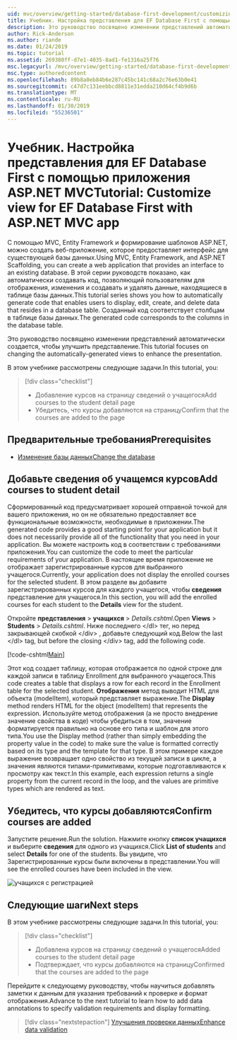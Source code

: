 ```yaml
---
uid: mvc/overview/getting-started/database-first-development/customizing-a-view
title: Учебник. Настройка представления для EF Database First с помощью приложения ASP.NET MVC
description: Это руководство посвящено изменении представлений автоматически создается, чтобы улучшить представление.
author: Rick-Anderson
ms.author: riande
ms.date: 01/24/2019
ms.topic: tutorial
ms.assetid: 269380ff-d7e1-4035-8ad1-fe1316a25f76
msc.legacyurl: /mvc/overview/getting-started/database-first-development/customizing-a-view
msc.type: authoredcontent
ms.openlocfilehash: 89b8a0eb84b6e287c45bc141c68a2c76e63b0e41
ms.sourcegitcommit: c47d7c131eebbcd8811e31edda210d64cf4b9d6b
ms.translationtype: MT
ms.contentlocale: ru-RU
ms.lasthandoff: 01/30/2019
ms.locfileid: "55236501"
---
```

# <a name="tutorial-customize-view-for-ef-database-first-with-aspnet-mvc-app"></a><span data-ttu-id="3f382-103">Учебник. Настройка представления для EF Database First с помощью приложения ASP.NET MVC</span><span class="sxs-lookup"><span data-stu-id="3f382-103">Tutorial: Customize view for EF Database First with ASP.NET MVC app</span></span>

<span data-ttu-id="3f382-104">С помощью MVC, Entity Framework и формирование шаблонов ASP.NET, можно создать веб-приложение, которое предоставляет интерфейс для существующей базы данных.</span><span class="sxs-lookup"><span data-stu-id="3f382-104">Using MVC, Entity Framework, and ASP.NET Scaffolding, you can create a web application that provides an interface to an existing database.</span></span> <span data-ttu-id="3f382-105">В этой серии руководств показано, как автоматически создавать код, позволяющий пользователям для отображения, изменения и создавать и удалять данные, находящиеся в таблице базы данных.</span><span class="sxs-lookup"><span data-stu-id="3f382-105">This tutorial series shows you how to automatically generate code that enables users to display, edit, create, and delete data that resides in a database table.</span></span> <span data-ttu-id="3f382-106">Созданный код соответствует столбцам в таблице базы данных.</span><span class="sxs-lookup"><span data-stu-id="3f382-106">The generated code corresponds to the columns in the database table.</span></span>

<span data-ttu-id="3f382-107">Это руководство посвящено изменении представлений автоматически создается, чтобы улучшить представление.</span><span class="sxs-lookup"><span data-stu-id="3f382-107">This tutorial focuses on changing the automatically-generated views to enhance the presentation.</span></span>

<span data-ttu-id="3f382-108">В этом учебнике рассмотрены следующие задачи.</span><span class="sxs-lookup"><span data-stu-id="3f382-108">In this tutorial, you:</span></span>

> [!div class="checklist"]
> * <span data-ttu-id="3f382-109">Добавление курсов на страницу сведений о учащегося</span><span class="sxs-lookup"><span data-stu-id="3f382-109">Add courses to the student detail page</span></span>
> * <span data-ttu-id="3f382-110">Убедитесь, что курсы добавляются на страницу</span><span class="sxs-lookup"><span data-stu-id="3f382-110">Confirm that the courses are added to the page</span></span>

## <a name="prerequisites"></a><span data-ttu-id="3f382-111">Предварительные требования</span><span class="sxs-lookup"><span data-stu-id="3f382-111">Prerequisites</span></span>

* [<span data-ttu-id="3f382-112">Изменение базы данных</span><span class="sxs-lookup"><span data-stu-id="3f382-112">Change the database</span></span>](changing-the-database.md)

## <a name="add-courses-to-student-detail"></a><span data-ttu-id="3f382-113">Добавьте сведения об учащемся курсов</span><span class="sxs-lookup"><span data-stu-id="3f382-113">Add courses to student detail</span></span>

<span data-ttu-id="3f382-114">Сформированный код предусматривает хорошей отправной точкой для вашего приложения, но он не обязательно предоставляет все функциональные возможности, необходимые в приложении.</span><span class="sxs-lookup"><span data-stu-id="3f382-114">The generated code provides a good starting point for your application but it does not necessarily provide all of the functionality that you need in your application.</span></span> <span data-ttu-id="3f382-115">Вы можете настроить код в соответствии с требованиями приложения.</span><span class="sxs-lookup"><span data-stu-id="3f382-115">You can customize the code to meet the particular requirements of your application.</span></span> <span data-ttu-id="3f382-116">В настоящее время приложение не отображает зарегистрированные курсов для выбранного учащегося.</span><span class="sxs-lookup"><span data-stu-id="3f382-116">Currently, your application does not display the enrolled courses for the selected student.</span></span> <span data-ttu-id="3f382-117">В этом разделе вы добавите зарегистрированных курсов для каждого учащегося, чтобы **сведения** представление для учащегося.</span><span class="sxs-lookup"><span data-stu-id="3f382-117">In this section, you will add the enrolled courses for each student to the **Details** view for the student.</span></span>

<span data-ttu-id="3f382-118">Откройте **представления** > **учащихся** > *Details.cshtml*.</span><span class="sxs-lookup"><span data-stu-id="3f382-118">Open **Views** > **Students** > *Details.cshtml*.</span></span> <span data-ttu-id="3f382-119">Ниже последнего &lt;/dl&gt; тег, но перед закрывающей скобкой &lt;/div&gt; , добавьте следующий код.</span><span class="sxs-lookup"><span data-stu-id="3f382-119">Below the last &lt;/dl&gt; tag, but before the closing &lt;/div&gt; tag, add the following code.</span></span>

[!code-cshtml[Main](customizing-a-view/samples/sample1.cshtml)]

<span data-ttu-id="3f382-120">Этот код создает таблицу, которая отображается по одной строке для каждой записи в таблицу Enrollment для выбранного учащегося.</span><span class="sxs-lookup"><span data-stu-id="3f382-120">This code creates a table that displays a row for each record in the Enrollment table for the selected student.</span></span> <span data-ttu-id="3f382-121">**Отображения** метод выводит HTML для объекта (modelItem), который представляет выражение.</span><span class="sxs-lookup"><span data-stu-id="3f382-121">The **Display** method renders HTML for the object (modelItem) that represents the expression.</span></span> <span data-ttu-id="3f382-122">Используйте метод отображения (а не просто внедрение значение свойства в коде) чтобы убедиться в том, значение форматируется правильно на основе его типа и шаблон для этого типа.</span><span class="sxs-lookup"><span data-stu-id="3f382-122">You use the Display method (rather than simply embedding the property value in the code) to make sure the value is formatted correctly based on its type and the template for that type.</span></span> <span data-ttu-id="3f382-123">В этом примере каждое выражение возвращает одно свойство из текущей записи в цикле, а значения являются типами-примитивами, которые подготавливаются к просмотру как текст.</span><span class="sxs-lookup"><span data-stu-id="3f382-123">In this example, each expression returns a single property from the current record in the loop, and the values are primitive types which are rendered as text.</span></span>

## <a name="confirm-courses-are-added"></a><span data-ttu-id="3f382-124">Убедитесь, что курсы добавляются</span><span class="sxs-lookup"><span data-stu-id="3f382-124">Confirm courses are added</span></span>

<span data-ttu-id="3f382-125">Запустите решение.</span><span class="sxs-lookup"><span data-stu-id="3f382-125">Run the solution.</span></span> <span data-ttu-id="3f382-126">Нажмите кнопку **список учащихся** и выберите **сведения** для одного из учащихся.</span><span class="sxs-lookup"><span data-stu-id="3f382-126">Click **List of students** and select **Details** for one of the students.</span></span> <span data-ttu-id="3f382-127">Вы увидите, что Зарегистрированные курсы были включены в представлении.</span><span class="sxs-lookup"><span data-stu-id="3f382-127">You will see the enrolled courses have been included in the view.</span></span>

![учащихся с регистрацией](customizing-a-view/_static/image1.png)

## <a name="next-steps"></a><span data-ttu-id="3f382-129">Следующие шаги</span><span class="sxs-lookup"><span data-stu-id="3f382-129">Next steps</span></span>
<span data-ttu-id="3f382-130">В этом учебнике рассмотрены следующие задачи.</span><span class="sxs-lookup"><span data-stu-id="3f382-130">In this tutorial, you:</span></span>

> [!div class="checklist"]
> * <span data-ttu-id="3f382-131">Добавлена курсов на страницу сведений о учащегося</span><span class="sxs-lookup"><span data-stu-id="3f382-131">Added courses to the student detail page</span></span>
> * <span data-ttu-id="3f382-132">Подтверждает, что курсы добавляются на страницу</span><span class="sxs-lookup"><span data-stu-id="3f382-132">Confirmed that the courses are added to the page</span></span>

<span data-ttu-id="3f382-133">Перейдите к следующему руководству, чтобы научиться добавлять заметки к данным для указания требований к проверке и формат отображения.</span><span class="sxs-lookup"><span data-stu-id="3f382-133">Advance to the next tutorial to learn how to add data annotations to specify validation requirements and display formatting.</span></span>
> [!div class="nextstepaction"]
> [<span data-ttu-id="3f382-134">Улучшения проверки данных</span><span class="sxs-lookup"><span data-stu-id="3f382-134">Enhance data validation</span></span>](enhancing-data-validation.md)
